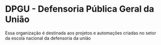 # DPGU - Defensoria Pública Geral da União
Essa organização é destinada aos projetos e automações criadas no setor da escola nacional da defensoria da união
